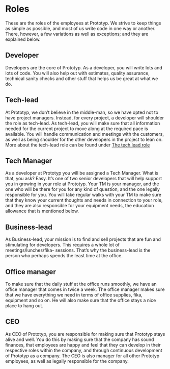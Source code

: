 # Roles
These are the roles of the employees at Prototyp. We strive to keep things as simple as possible, and most of us write code in one way or another. There, however, a few variations as well as exceptions; and they are explained below.

## Developer
Developers are the core of Prototyp. As a developer, you will write lots and lots of code. You will also help out with estimates, quality assurance, technical sanity checks and other stuff that helps us be great at what we do.

## Tech-lead
At Prototyp, we don’t believe in the middle-man, so we have opted not to have project managers. Instead, for every project, a developer will shoulder the role as tech-lead. As tech-lead, you will make sure that all information needed for the current project to move along at the required pace is available. You will handle communication and meetings with the customers, as well as being shoulder for the other developers in the project to lean on. More about the tech-lead role can be found under [The tech lead role](sections/tech-lead/index.md)

## Tech Manager
As a developer at Prototyp you will be assigned a Tech Manager. What is that, you ask? Easy. It’s one of two senior developers that will help support you in growing in your role at Prototyp. Your TM is your manager, and the one who will be there for you for any kind of question, and the one legally responsible for you. You will take regular walks with your TM to make sure that they know your current thoughts and needs in connection to your role, and they are also responsible for your equipment needs, the education allowance that is mentioned below.

## Business-lead
As Business-lead, your mission is to find and sell projects that are fun and stimulating for developers. This requires a whole lot of meetings/lunches/fika-
sessions. That’s why the business-lead is the person who perhaps spends the least time at the office.

## Office manager
To make sure that the daily stuff at the office runs smoothly, we have an office manager that comes in twice a week. The office manager makes sure that we have everything we need in terms of office supplies, fika, equipment and so on. He will also make sure that the office stays a nice place to hang out.

## CEO
As CEO of Prototyp, you are responsible for making sure that Prototyp stays alive and well. You do this by making sure that the company has sound finances, that employees are happy and feel that they can develop in their respective roles within the company, and through continuous development of Prototyp as a company. The CEO is also manager for all other Prototyp employees, as well as legally responsible for the company.
